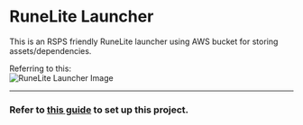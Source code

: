 # RuneLite Launcher 
This is an RSPS friendly RuneLite launcher using AWS bucket for storing assets/dependencies.

Referring to this: \
![RuneLite Launcher Image](https://media.discordapp.net/attachments/924685858156724234/986374108319199232/runelite_launcher.jpg)

---

### Refer to [this guide](/SETUP.md) to set up this project.

